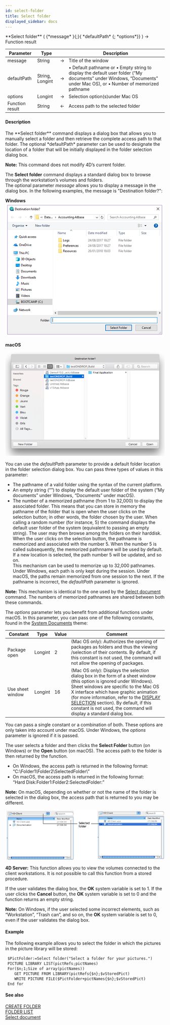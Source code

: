 ```yaml
---
id: select-folder
title: Select folder
displayed_sidebar: docs
---
```


<!--REF #_command_.Select folder.Syntax-->**Select folder** ( {*message* }{;}{ *defaultPath* {; *options*}} ) -> Function result<!-- END REF-->
<!--REF #_command_.Select folder.Params-->
| Parameter | Type |  | Description |
| --- | --- | --- | --- |
| message | String | -> | Title of the window |
| defaultPath | String, Longint | -> | • Default pathname or • Empty string to display the default user folder (“My documents” under Windows, “Documents” under Mac OS), or • Number of memorized pathname |
| options | Longint | -> | Selection option(s)under Mac OS |
| Function result | String | <- | Access path to the selected folder |

<!-- END REF-->

#### Description 

<!--REF #_command_.Select folder.Summary-->The **Select folder** command displays a dialog box that allows you to manually select a folder and then retrieve the complete access path to that folder.<!-- END REF--> The optional *defaultPath* parameter can be used to designate the location of a folder that will be initially displayed in the folder selection dialog box.

**Note:** This command does not modify 4D’s current folder.

The **Select folder** command displays a standard dialog box to browse through the workstation’s volumes and folders.   
The optional parameter *message* allows you to display a message in the dialog box. In the following examples, the message is "Destination folder?":

**Windows**  
![](../assets/en/commands/pict3881936.en.png)

**macOS**

![](../assets/en/commands/pict3881985.en.png)

 You can use the *defaultPath* parameter to provide a default folder location in the folder selection dialog box. You can pass three types of values in this parameter: 
* The pathname of a valid folder using the syntax of the current platform.
* An empty string (“”) to display the default user folder of the system (“My documents” under Windows, “Documents” under macOS).
* The number of a memorized pathname (from 1 to 32,000) to display the associated folder. This means that you can store in memory the pathname of the folder that is open when the user clicks on the selection button; in other words, the folder chosen by the user. When calling a random number (for instance, 5) the command displays the default user folder of the system (equivalent to passing an empty string). The user may then browse among the folders on their harddisk. When the user clicks on the selection button, the pathname is memorized and associated with the number 5\. When the number 5 is called subsequently, the memorized pathnname will be used by default. If a new location is selected, the path number 5 will be updated, and so on.  
This mechanism can be used to memorize up to 32,000 pathnames. Under Windows, each path is only kept during the session. Under macOS, the paths remain memorized from one session to the next. If the pathname is incorrect, the *defaultPath* parameter is ignored.

**Note:** This mechanism is identical to the one used by the [Select document](select-document.md) command. The numbers of memorized pathnames are shared between both these commands.

The *options* parameter lets you benefit from additional functions under macOS. In this parameter, you can pass one of the following constants, found in the [System Documents](/4Dv20R6/4D/20-R6/System-Documents.302-6958484.en.html) theme: 

| Constant         | Type    | Value | Comment                                                                                                                                                                                                                                                                                                                                                                                                 |
| ---------------- | ------- | ----- | ------------------------------------------------------------------------------------------------------------------------------------------------------------------------------------------------------------------------------------------------------------------------------------------------------------------------------------------------------------------------------------------------------- |
| Package open     | Longint | 2     | (Mac OS only): Authorizes the opening of packages as folders and thus the viewing /selection of their contents. By default, if this constant is not used, the command will not allow the opening of packages.                                                                                                                                                                                           |
| Use sheet window | Longint | 16    | (Mac OS only): Displays the selection dialog box in the form of a sheet window (this option is ignored under Windows). <br/>Sheet windows are specific to the Mac OS X interface which have graphic animation (for more information, refer to the [DISPLAY SELECTION](display-selection.md) section). By default, if this constant is not used, the command will display a standard dialog box. |

You can pass a single constant or a combination of both. These options are only taken into account under macOS. Under Windows, the *options* parameter is ignored if it is passed. 

The user selects a folder and then clicks the **Select Folder** button (on Windows) or the **Open** button (on macOS). The access path to the folder is then returned by the function. 

* On Windows, the access path is returned in the following format:  
“C:\\Folder1\\Folder2\\SelectedFolder\\”
* On macOS, the access path is returned in the following format:  
“Hard Disk:Folder1:Folder2:SelectedFolder:”

**Note:** On macOS, depending on whether or not the name of the folder is selected in the dialog box, the access path that is returned to you may be different.

![](../assets/en/commands/pict34878.en.png)

**4D Server:** This function allows you to view the volumes connected to the client workstations. It is not possible to call this function from a stored procedure.

If the user validates the dialog box, the **OK** system variable is set to 1\. If the user clicks the **Cancel** button, the **OK** system variable is set to 0 and the function returns an empty string.

**Note:** On Windows, if the user selected some incorrect elements, such as “Workstation”, “Trash can”, and so on, the **OK** system variable is set to 0, even if the user validates the dialog box.

#### Example 

The following example allows you to select the folder in which the pictures in the picture library will be stored:

```4d
 $PictFolder:=Select folder("Select a folder for your pictures.")
 PICTURE LIBRARY LIST(pictRefs;pictNames)
 For($n;1;Size of array(pictNames))
    GET PICTURE FROM LIBRARY(pictRefs{$n};$vStoredPict)
    WRITE PICTURE FILE($PictFolder+pictNames{$n};$vStoredPict)
 End for
```

#### See also 

[CREATE FOLDER](create-folder.md)  
[FOLDER LIST](folder-list.md)  
[Select document](select-document.md)  
